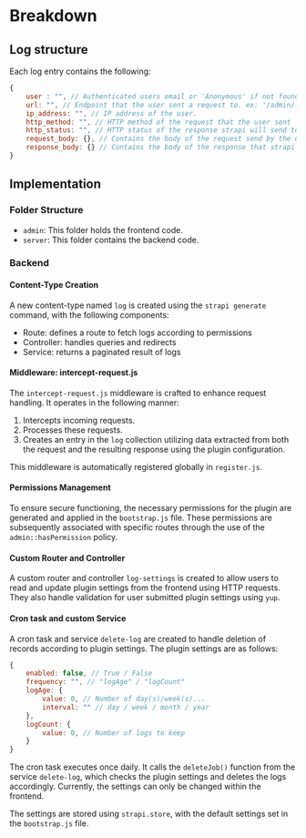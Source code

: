 # Breakdown

## Log structure

Each log entry contains the following:

```javascript
{
    user : "", // Authenticated users email or 'Anonymous' if not found.
    url: "", // Endpoint that the user sent a request to. ex: '/admin/login'
    ip_address: "", // IP address of the user.
    http_method: "", // HTTP method of the request that the user sent
    http_status: "", // HTTP status of the response strapi will send to the user. ex: 200 means that the operation was successful
    request_body: {}, // Contains the body of the request send by the user
    response_body: {} // Contains the body of the response that strapi will send to the user
}
```

## Implementation

### Folder Structure

- `admin`: This folder holds the frontend code.
- `server`: This folder contains the backend code.

### Backend

#### Content-Type Creation

A new content-type named `log` is created using the `strapi generate` command, with the following components:

- Route: defines a route to fetch logs according to permissions
- Controller: handles queries and redirects
- Service: returns a paginated result of logs

#### Middleware: intercept-request.js

The `intercept-request.js` middleware is crafted to enhance request handling. It operates in the following manner:

1. Intercepts incoming requests.
2. Processes these requests.
3. Creates an entry in the `log` collection utilizing data extracted from both the request and the resulting response using the plugin configuration.

This middleware is automatically registered globally in `register.js`.

#### Permissions Management

To ensure secure functioning, the necessary permissions for the plugin are generated and applied in the `bootstrap.js` file. These permissions are subsequently associated with specific routes through the use of the `admin::hasPermission` policy.

#### Custom Router and Controller

A custom router and controller `log-settings` is created to allow users to read and update plugin settings from the frontend using HTTP requests. They also handle validation for user submitted plugin settings using `yup`.

#### Cron task and custom Service

A cron task and service `delete-log` are created to handle deletion of records according to plugin settings. The plugin settings are as follows:

```javascript
{
    enabled: false, // True / False
    frequency: "", // "logAge" / "logCount"
    logAge: {
        value: 0, // Number of day(s)/week(s)...
        interval: "" // day / week / month / year
    },
    logCount: {
        value: 0, // Number of logs to keep
    }
}
```

The cron task executes once daily. It calls the `deleteJob()` function from the service `delete-log`, which checks the plugin settings and deletes the logs accordingly. Currently, the settings can only be changed within the frontend.

The settings are stored using `strapi.store`, with the default settings set in the `bootstrap.js` file.
